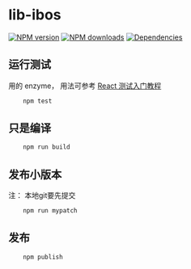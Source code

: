# lib-ibos

[![NPM version](https://img.shields.io/npm/v/lib-ibos.svg?style=flat)](https://npmjs.org/package/lib-ibos)
[![NPM downloads](http://img.shields.io/npm/dm/lib-ibos.svg?style=flat)](https://npmjs.org/package/lib-ibos)
[![Dependencies](https://david-dm.org/codering/lib-ibos/status.svg)](https://david-dm.org/codering/lib-ibos)



## 运行测试

用的 enzyme， 用法可参考 [React 测试入门教程](http://www.ruanyifeng.com/blog/2016/02/react-testing-tutorial.html)

```js
    npm test
```

## 只是编译

```js
    npm run build
```

## 发布小版本

注： 本地git要先提交

```js
    npm run mypatch
```

## 发布

```js
    npm publish
```

